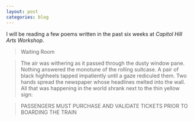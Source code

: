 ```yaml
---
layout: post
categories: blog
---
```

I will be reading a few poems written in the past six weeks at _Capitol Hill Arts Workshop_.

> Waiting Room

> The air was withering as it passed through the dusty window pane.
> Nothing answered the monotune of the rolling suitcase.
> A pair of black highheels tapped impatiently until a gaze rediculed them.
> Two hands spread the newspaper whose headlines melted into the wall.
> All that was happening in the world shrank next to the thin yellow sign:

> PASSENGERS MUST PURCHASE AND
> VALIDATE TICKETS PRIOR TO BOARDING THE TRAIN

